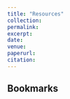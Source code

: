 ```yaml
---
title: "Resources"
collection: 
permalink: 
excerpt:
date: 
venue:
paperurl:
citation:
---
```


## Bookmarks
